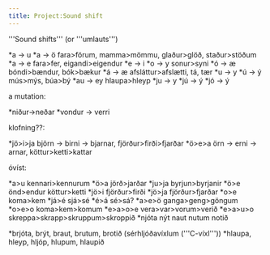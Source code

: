 ```yaml
---
title: Project:Sound shift
---
```


'''Sound shifts''' (or '''umlauts''')

*a -> u
*a -> ö fara>förum, mamma>mömmu, glaður>glöð, staður>stöðum
*a → e fara>fer, eigandi>eigendur
*e → i
*o → y sonur>syni
*ó → æ bóndi>bændur, bók>bækur
*á → æ afsláttur>afslætti, tá, tær
*u → y
*ú → ý mús>mýs, búa>bý
*au → ey hlaupa>hleyp
*ju → y
*jú → ý
*jó → ý

a mutation:

*niður->neðar
*vondur -> verri

klofning??:

*jö>i>ja björn -> birni -> bjarnar, fjörður>firði>fjarðar
*ö>e>a örn -> erni -> arnar, köttur>ketti>kattar

óvíst:

*a>u kennari>kennurum
*ö>a jörð>jarðar
*ju>ja byrjun>byrjanir
*ö>e önd>endur köttur>ketti
*jö>i fjörður>firði
*jö>ja fjörður>fjarðar
*o>e koma>kem
*já>é sjá>sé
*é>á sé>sá?
*a>e>ö ganga>geng>göngum
*o>e>o koma>kem>komum
*e>a>o>e vera>var>vorum>verið
*e>a>u>o skreppa>skrapp>skruppum>skroppið
*njóta nýt naut nutum notið

*brjóta, brýt, braut, brutum, brotið (sérhljóðavíxlum ('''C-víxl'''))
*hlaupa, hleyp, hljóp, hlupum, hlaupið